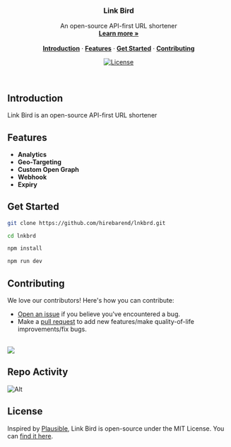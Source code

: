 <h3 align="center">Link Bird</h3>

<p align="center">
    An open-source API-first URL shortener
    <br />
    <a href="https://lnkbrd.com"><strong>Learn more »</strong></a>
    <br />
    <br />
    <a href="#introduction"><strong>Introduction</strong></a> ·
    <a href="#features"><strong>Features</strong></a> ·
    <a href="#get-started"><strong>Get Started</strong></a> ·
    <a href="#contributing"><strong>Contributing</strong></a>
</p>

<p align="center">
  <a href="https://github.com/hirebarend/lnkbrd/blob/main/LICENSE.md">
    <img src="https://img.shields.io/github/license/hirebarend/lnkbrd?label=license&logo=github&color=f80&logoColor=fff" alt="License" />
  </a>
</p>

<br/>

## Introduction

Link Bird is an open-source API-first URL shortener

## Features

- **Analytics**
- **Geo-Targeting**
- **Custom Open Graph**
- **Webhook**
- **Expiry**

## Get Started

```bash
git clone https://github.com/hirebarend/lnkbrd.git

cd lnkbrd

npm install

npm run dev
```

## Contributing

We love our contributors! Here's how you can contribute:

- [Open an issue](https://github.com/hirebarend/lnkbrd/issues) if you believe you've encountered a bug.
- Make a [pull request](https://github.com/hirebarend/lnkbrd/pull) to add new features/make quality-of-life improvements/fix bugs.

<br />

<a href="https://github.com/hirebarend/lnkbrd/graphs/contributors">
  <img src="https://contrib.rocks/image?repo=hirebarend/lnkbrd&v=1" />
</a>

## Repo Activity

![Alt](https://repobeats.axiom.co/api/embed/616bc192c7db2f2af8549094bc3a801da418e8a8.svg "Repobeats analytics image")

## License

Inspired by [Plausible](https://plausible.io/), Link Bird is open-source under the MIT License. You can [find it here](https://github.com/hirebarend/lnkbrd/blob/main/LICENSE).